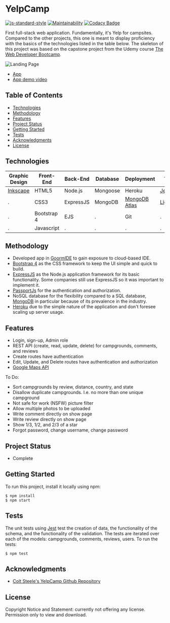 # YelpCamp
[![js-standard-style](https://img.shields.io/badge/code%20style-standard-brightgreen.svg?style=flat&color=green)](https://github.com/feross/standard)
[![Maintainability](https://api.codeclimate.com/v1/badges/5db672c308be3e556462/maintainability)](https://codeclimate.com/github/JacobGrisham/YelpCamp/maintainability)
[![Codacy Badge](https://app.codacy.com/project/badge/Grade/ebfdffcf2f03490a9060decba3139874)](https://www.codacy.com/manual/JacobGrisham/YelpCamp?utm_source=github.com&amp;utm_medium=referral&amp;utm_content=JacobGrisham/YelpCamp&amp;utm_campaign=Badge_Grade)

First full-stack web application. Fundamentally, it's Yelp for campsites. Compared to the other projects, this one is meant to display proficiency with the basics of the technologies listed in the table below. The skeleton of this project was based on the capstone project from the Udemy course [The Web Developer Bootcamp](https://www.udemy.com/course/the-web-developer-bootcamp/).

![Landing Page](https://aqueous-reaches-28926.herokuapp.com/stylesheets/Thumbnail-rectangle.png)

- [App](https://aqueous-reaches-28926.herokuapp.com/)
- [App demo video](https://youtu.be/9IqcgAHhJ8k)

## Table of Contents
- [Technologies](#technologies)
- [Methodology](#methodology)
- [Features](#features)
- [Project Status](#project-status)
- [Getting Started](#getting-started)
- [Tests](#tests)
- [Acknowledgments](#acknowledgments)
- [License](#license)

## Technologies
Graphic Design |  Front-End | Back-End | Database | Deployment | Testing
-------------- | ---------- | -------- | -------- | ---------- | -------
[Inkscape](https://inkscape.org/) | HTML5 | Node.js | Mongoose | Heroku | [Jest](https://jestjs.io/)
. | CSS3 | ExpressJS | MongoDB | [MongoDB Atlas](https://www.mongodb.com/cloud/atlas) | [Lighthouse](https://developers.google.com/web/tools/lighthouse)
. | Bootstrap 4 | EJS | . | Git | .
. | Javascript | . | . | . | .

## Methodology
- Developed app in [GoormIDE](https://ide.goorm.io/) to gain exposure to cloud-based IDE.
- [Bootstrap 4](https://getbootstrap.com/) as the CSS framework to keep the UI simple and quick to build.
- [ExpressJS](https://expressjs.com/) as the Node.js application framework for its basic functionality. Some companies still use ExpressJS so it was important to implement it.
- [PassportJs](https://github.com/jaredhanson/passport) for the authentication and authorization.
- NoSQL database for the flexibility compared to a SQL database, [MongoDB](https://www.mongodb.com/) in particular because of its prevalence in the industry.
- [Heroku](https://www.heroku.com/) due to the simple nature of the application and don't foresee scaling up server usage.

## Features
- Login, sign-up, Admin role
- REST API (create, read, update, delete) for campgrounds, comments, and reviews
- Create routes have authentication
- Edit, Update, and Delete routes have authentication and authorization
- [Google Maps API](https://developers.google.com/maps/documentation)

To Do:
- Sort campgrounds by review, distance, country, and state
- Disallow duplicate campgrounds. I.e. no more than one unique campground
- Not safe for work (NSFW) picture filter
- Allow multiple photos to be uploaded
- Write comment directly on show page
- Write review directly on show page
- Show 1/3, 1/2, and 2/3 of a star
- Forgot password, change username, change password

## Project Status
- Complete

## Getting Started
To run this project, install it locally using npm:

```
$ npm install
$ npm start
```

## Tests
The unit tests using [Jest](https://jestjs.io/) test the creation of data, the functionality of the schema, and the functionality of the validation. The tests are iterated over each of the models: campgrounds, comments, reviews, users.
To run the tests:
```
$ npm test
```

## Acknowledgments
- [Colt Steele's YelpCamp Github Repository](https://github.com/Colt/yelp-camp-refactored)

## License
Copyright Notice and Statement: currently not offering any license. Permission only to view and download.
